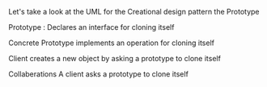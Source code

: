 Let's take a look at the UML for the Creational design pattern the Prototype

Prototype : Declares an interface for cloning itself

Concrete Prototype implements an operation for cloning itself

Client creates a new object by asking a prototype to clone itself

Collaberations A client asks a prototype to clone itself 
